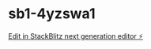 # sb1-4yzswa1

[Edit in StackBlitz next generation editor ⚡️](https://stackblitz.com/~/github.com/vtmworld/sb1-4yzswa1)